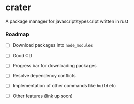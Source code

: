 # crater
A package manager for javascript/typescript written in rust

### Roadmap
- [ ] Download packages into `node_modules`
- [ ] Good CLI
- [ ] Progress bar for downloading packages
- [ ] Resolve dependency conflicts
- [ ] Implementation of other commands like `build` etc
- [ ] Other features (link up soon)

